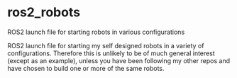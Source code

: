 # ros2_robots
ROS2 launch file for starting robots in various configurations

ROS2 launch file for starting my self designed robots in a variety of configurations. Therefore this is unlikely to be of much general interest (except as an example), unless you have been following my other repos and have chosen to build one or more of the same robots.
